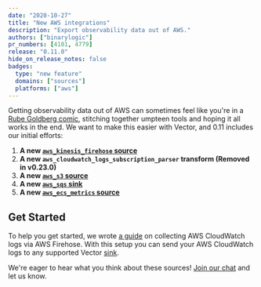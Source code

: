 ```yaml
---
date: "2020-10-27"
title: "New AWS integrations"
description: "Export observability data out of AWS."
authors: ["binarylogic"]
pr_numbers: [4101, 4779]
release: "0.11.0"
hide_on_release_notes: false
badges:
  type: "new feature"
  domains: ["sources"]
  platforms: ["aws"]
---
```


Getting observability data out of AWS can sometimes feel like you're in a
[Rube Goldberg comic][rube_goldberg], stitching together umpteen tools
and hoping it all works in the end. We want to make this easier with Vector,
and 0.11 includes our initial efforts:

1. **A new [`aws_kinesis_firehose` source][aws_kinesis_firehose_source]**
2. **A new `aws_cloudwatch_logs_subscription_parser` transform (Removed in v0.23.0)**
3. **A new [`aws_s3` source][aws_s3_source]**
4. **A new [`aws_sqs` sink][aws_sqs_sink]**
5. **A new [`aws_ecs_metrics` source][aws_ecs_metrics_source]**

## Get Started

To help you get started, we wrote [a guide][cloudwatch_guide] on collecting AWS
CloudWatch logs via AWS Firehose. With this setup you can send your AWS
CloudWatch logs to any supported Vector [sink][sinks].

We're eager to hear what you think about these sources! [Join our chat][chat]
and let us know.

[aws_ecs_metrics_source]: /docs/reference/configuration/sources/aws_ecs_metrics/
[aws_kinesis_firehose_source]: /docs/reference/configuration/sources/aws_kinesis_firehose/
[aws_s3_source]: /docs/reference/configuration/sources/aws_s3/
[aws_sqs_sink]: /docs/reference/configuration/sinks/aws_sqs/
[chat]: https://chat.vector.dev
[cloudwatch_guide]: /guides/advanced/cloudwatch-logs-firehose/
[rube_goldberg]: https://en.wikipedia.org/wiki/Rube_Goldberg_machine
[sinks]: /docs/reference/configuration/sinks/

